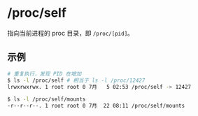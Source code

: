 # /proc/self

指向当前进程的 proc 目录，即 `/proc/[pid]`。

## 示例

```sh
# 重复执行，发现 PID 在增加
$ ls -l /proc/self # 相当于 ls -l /proc/12427
lrwxrwxrwx. 1 root root 0 7月   5 02:53 /proc/self -> 12427

$ ls -l /proc/self/mounts
-r--r--r--. 1 root root 0 7月  22 08:11 /proc/self/mounts
```
